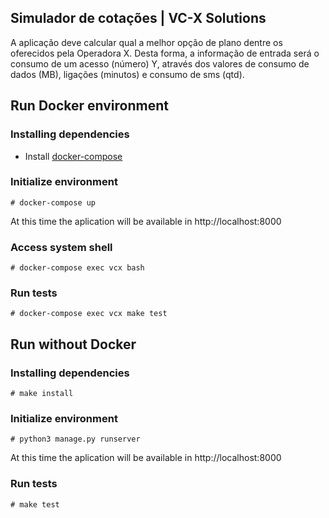 ## Simulador de cotações | VC-X Solutions

A aplicação deve calcular qual a melhor opção de plano dentre os oferecidos pela Operadora X. Desta forma, a informação de entrada será o consumo de um acesso (número) Y, através dos valores de consumo de dados (MB), ligações (minutos) e consumo de sms (qtd).

## Run Docker environment

### Installing dependencies

- Install [docker-compose](https://docs.docker.com/compose/install)

### Initialize environment

```
# docker-compose up
```
At this time the aplication will be available in http://localhost:8000

### Access system shell

```
# docker-compose exec vcx bash
```

### Run tests

```
# docker-compose exec vcx make test
```

## Run without Docker

### Installing dependencies

```
# make install
```

### Initialize environment

```
# python3 manage.py runserver
```
At this time the aplication will be available in http://localhost:8000

### Run tests

```
# make test
```
